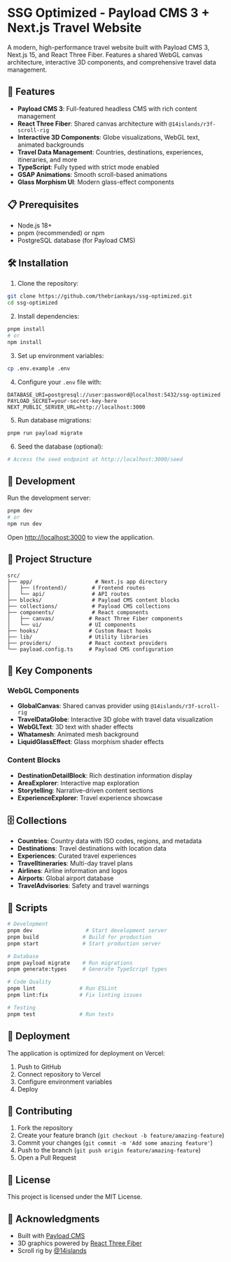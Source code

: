 # SSG Optimized - Payload CMS 3 + Next.js Travel Website

A modern, high-performance travel website built with Payload CMS 3, Next.js 15, and React Three Fiber. Features a shared WebGL canvas architecture, interactive 3D components, and comprehensive travel data management.

## 🚀 Features

- **Payload CMS 3**: Full-featured headless CMS with rich content management
- **React Three Fiber**: Shared canvas architecture with `@14islands/r3f-scroll-rig`
- **Interactive 3D Components**: Globe visualizations, WebGL text, animated backgrounds
- **Travel Data Management**: Countries, destinations, experiences, itineraries, and more
- **TypeScript**: Fully typed with strict mode enabled
- **GSAP Animations**: Smooth scroll-based animations
- **Glass Morphism UI**: Modern glass-effect components

## 📋 Prerequisites

- Node.js 18+ 
- pnpm (recommended) or npm
- PostgreSQL database (for Payload CMS)

## 🛠️ Installation

1. Clone the repository:
```bash
git clone https://github.com/thebriankays/ssg-optimized.git
cd ssg-optimized
```

2. Install dependencies:
```bash
pnpm install
# or
npm install
```

3. Set up environment variables:
```bash
cp .env.example .env
```

4. Configure your `.env` file with:
```env
DATABASE_URI=postgresql://user:password@localhost:5432/ssg-optimized
PAYLOAD_SECRET=your-secret-key-here
NEXT_PUBLIC_SERVER_URL=http://localhost:3000
```

5. Run database migrations:
```bash
pnpm run payload migrate
```

6. Seed the database (optional):
```bash
# Access the seed endpoint at http://localhost:3000/seed
```

## 🚀 Development

Run the development server:

```bash
pnpm dev
# or
npm run dev
```

Open [http://localhost:3000](http://localhost:3000) to view the application.

## 📁 Project Structure

```
src/
├── app/                    # Next.js app directory
│   ├── (frontend)/        # Frontend routes
│   └── api/               # API routes
├── blocks/                # Payload CMS content blocks
├── collections/           # Payload CMS collections
├── components/            # React components
│   ├── canvas/           # React Three Fiber components
│   └── ui/               # UI components
├── hooks/                # Custom React hooks
├── lib/                  # Utility libraries
├── providers/            # React context providers
└── payload.config.ts     # Payload CMS configuration
```

## 🎨 Key Components

### WebGL Components
- **GlobalCanvas**: Shared canvas provider using `@14islands/r3f-scroll-rig`
- **TravelDataGlobe**: Interactive 3D globe with travel data visualization
- **WebGLText**: 3D text with shader effects
- **Whatamesh**: Animated mesh background
- **LiquidGlassEffect**: Glass morphism shader effects

### Content Blocks
- **DestinationDetailBlock**: Rich destination information display
- **AreaExplorer**: Interactive map exploration
- **Storytelling**: Narrative-driven content sections
- **ExperienceExplorer**: Travel experience showcase

## 🗄️ Collections

- **Countries**: Country data with ISO codes, regions, and metadata
- **Destinations**: Travel destinations with location data
- **Experiences**: Curated travel experiences
- **TravelItineraries**: Multi-day travel plans
- **Airlines**: Airline information and logos
- **Airports**: Global airport database
- **TravelAdvisories**: Safety and travel warnings

## 🔧 Scripts

```bash
# Development
pnpm dev                 # Start development server
pnpm build              # Build for production
pnpm start              # Start production server

# Database
pnpm payload migrate    # Run migrations
pnpm generate:types     # Generate TypeScript types

# Code Quality
pnpm lint              # Run ESLint
pnpm lint:fix          # Fix linting issues

# Testing
pnpm test              # Run tests
```

## 🚀 Deployment

The application is optimized for deployment on Vercel:

1. Push to GitHub
2. Connect repository to Vercel
3. Configure environment variables
4. Deploy

## 🤝 Contributing

1. Fork the repository
2. Create your feature branch (`git checkout -b feature/amazing-feature`)
3. Commit your changes (`git commit -m 'Add some amazing feature'`)
4. Push to the branch (`git push origin feature/amazing-feature`)
5. Open a Pull Request

## 📝 License

This project is licensed under the MIT License.

## 🙏 Acknowledgments

- Built with [Payload CMS](https://payloadcms.com/)
- 3D graphics powered by [React Three Fiber](https://docs.pmnd.rs/react-three-fiber)
- Scroll rig by [@14islands](https://github.com/14islands/r3f-scroll-rig)